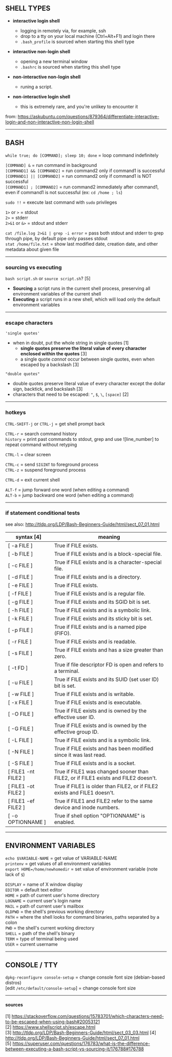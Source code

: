 
## SHELL TYPES

- **interactive login shell**
  - logging in remotely via, for example, ssh
  - drop to a tty on your local machine (Ctrl+Alt+F1) and login there
  - `.bash_profile` is sourced when starting this shell type

- **interactive non-login shell**
  - opening a new terminal window
  - `.bashrc` is sourced when starting this shell type

- **non-interactive non-login shell**
  - runing a script.

- **non-interactive login shell**
  - this is extremely rare, and you're unlikey to encounter it

from: https://askubuntu.com/questions/879364/differentiate-interactive-login-and-non-interactive-non-login-shell


---
## BASH

`while true; do [COMMAND]; sleep 10; done` = loop command indefinitely

`[COMMAND] &`              = run command in background  
`[COMMAND1] && [COMMAND2]` = run command2 only if command1 is successful  
`[COMMAND1] || [COMMAND2]` = run command2 only if command1 is NOT successful  
`[COMMAND1] ; [COMMAND2]`  = run command2 immediately after command1, even if command1 is not successful (ex: `cd /home ; ls`)

`sudo !!` = execute last command with `sudo` privileges

`1>` or `>`    = stdout  
`2>`           = stderr  
`2>&1` or `&>` = stdout and stderr

`cat /file.log 2>&1 | grep -i error` = pass both stdout and stderr to grep through pipe, by default pipe only passes stdout  
`stat /home/file.txt`                = show last modified date, creation date, and other metadata about given file

---
### sourcing vs executing
`bash script.sh` or `source script.sh`? [5]  
- **Sourcing** a script runs in the current shell process, preserving all environment variables of the current shell
- **Executing** a script runs in a new shell, which will load only the default environment variables 

---
### escape characters

`'single quotes'`
- when in doubt, put the whole string in single quotes [1]
  - **single quotes preserve the literal value of every character enclosed within the quotes** [3]
  - a single quote *cannot* occur between single quotes, even when escaped by a backslash [3]

`"double quotes"`
- double quotes preserve literal value of every character except the dollar sign, backtick, and backslash [3]
- characters that need to be escaped: `"`, `$`, `\`, `[space]` [2]

---
### hotkeys

`CTRL-SHIFT-j` or `CTRL-j` = get shell prompt back

`CTRL-r` = search command history  
`history` = print past commands to stdout, grep and use ![line_number] to repeat command without retyping

`CTRL-l` = clear screen

`CTRL-c` = send `SIGINT` to foreground process  
`CTRL-z` = suspend foreground process

`CTRL-d` = exit current shell

`ALT-f` = jump forward one word  (when editing a command)  
`ALT-b` = jump backward one word (when editing a command)

---
### if statement conditional tests

see also: http://tldp.org/LDP/Bash-Beginners-Guide/html/sect_07_01.html

| syntax [4]          | meaning                                                                            |
|---------------------|------------------------------------------------------------------------------------|
| [ -a FILE ]         | True if FILE exists.                                                               |
| [ -b FILE ]         | True if FILE exists and is a block-special file.                                   |
| [ -c FILE ]         | True if FILE exists and is a character-special file.                               |
| [ -d FILE ]         | True if FILE exists and is a directory.                                            |
| [ -e FILE ]         | True if FILE exists.                                                               |
| [ -f FILE ]         | True if FILE exists and is a regular file.                                         |
| [ -g FILE ]         | True if FILE exists and its SGID bit is set.                                       |
| [ -h FILE ]         | True if FILE exists and is a symbolic link.                                        |
| [ -k FILE ]         | True if FILE exists and its sticky bit is set.                                     |
| [ -p FILE ]         | True if FILE exists and is a named pipe (FIFO).                                    |
| [ -r FILE ]         | True if FILE exists and is readable.                                               |
| [ -s FILE ]         | True if FILE exists and has a size greater than zero.                              |
| [ -t FD ]           | True if file descriptor FD is open and refers to a terminal.                       |
| [ -u FILE ]         | True if FILE exists and its SUID (set user ID) bit is set.                         |
| [ -w FILE ]         | True if FILE exists and is writable.                                               |
| [ -x FILE ]         | True if FILE exists and is executable.                                             |
| [ -O FILE ]         | True if FILE exists and is owned by the effective user ID.                         |
| [ -G FILE ]         | True if FILE exists and is owned by the effective group ID.                        |
| [ -L FILE ]         | True if FILE exists and is a symbolic link.                                        |
| [ -N FILE ]         | True if FILE exists and has been modified since it was last read.                  |
| [ -S FILE ]         | True if FILE exists and is a socket.                                               |
| [ FILE1 -nt FILE2 ] | True if FILE1 was changed sooner than FILE2, or if FILE1 exists and FILE2 doesn't. |
| [ FILE1 -ot FILE2 ] | True if FILE1 is older than FILE2, or if FILE2 exists and FILE1 doesn't.           |
| [ FILE1 -ef FILE2 ] | True if FILE1 and FILE2 refer to the same device and inode numbers.                |
| [ -o OPTIONNAME ]   | True if shell option "OPTIONNAME" is enabled.                                      |


---
## ENVIRONMENT VARIABLES

`echo $VARIABLE-NAME`          = get value of VARIABLE-NAME  
`printenv`                     = get values of all environment variables  
`export HOME=/home/newhomedir` = set value of environment variable (note lack of `$`)
 
`DISPLAY` = name of X window display  
`EDITOR`  = default text editor  
`HOME`    = path of current user's home directory  
`LOGNAME` = current user's login name  
`MAIL`    = path of current user's mailbox  
`OLDPWD`  = the shell's previous working directory  
`PATH`    = where the shell looks for command binaries, paths separated by a colon  
`PWD`     = the shell's current working directory  
`SHELL`   = path of the shell's binary  
`TERM`    = type of terminal being used  
`USER`    = current username


---
## CONSOLE / TTY

`dpkg-reconfigure console-setup`    = change console font size (debian-based distros)  
[edit `/etc/default/console-setup`] = change console font size


---
#### sources

[1] https://stackoverflow.com/questions/15783701/which-characters-need-to-be-escaped-when-using-bash#20053121  
[2] https://www.shellscript.sh/escape.html  
[3] http://tldp.org/LDP/Bash-Beginners-Guide/html/sect_03_03.html
[4] http://tldp.org/LDP/Bash-Beginners-Guide/html/sect_07_01.html  
[5] https://superuser.com/questions/176783/what-is-the-difference-between-executing-a-bash-script-vs-sourcing-it/176788#176788

